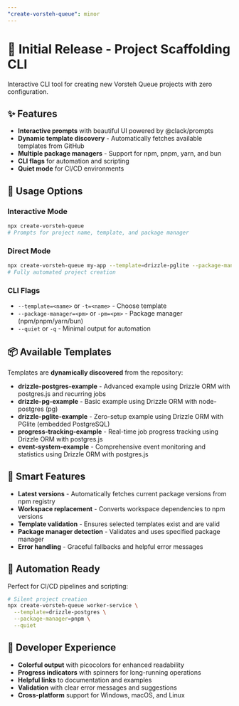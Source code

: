 ```yaml
---
"create-vorsteh-queue": minor
---
```


# 🚀 Initial Release - Project Scaffolding CLI

Interactive CLI tool for creating new Vorsteh Queue projects with zero configuration.

## ✨ Features

- **Interactive prompts** with beautiful UI powered by @clack/prompts
- **Dynamic template discovery** - Automatically fetches available templates from GitHub
- **Multiple package managers** - Support for npm, pnpm, yarn, and bun
- **CLI flags** for automation and scripting
- **Quiet mode** for CI/CD environments

## 🎯 Usage Options

### Interactive Mode
```bash
npx create-vorsteh-queue
# Prompts for project name, template, and package manager
```

### Direct Mode  
```bash
npx create-vorsteh-queue my-app --template=drizzle-pglite --package-manager=pnpm
# Fully automated project creation
```

### CLI Flags
- `--template=<name>` or `-t=<name>` - Choose template
- `--package-manager=<pm>` or `-pm=<pm>` - Package manager (npm/pnpm/yarn/bun)
- `--quiet` or `-q` - Minimal output for automation

## 📦 Available Templates

Templates are **dynamically discovered** from the repository:

- **drizzle-postgres-example** - Advanced example using Drizzle ORM with postgres.js and recurring jobs
- **drizzle-pg-example** - Basic example using Drizzle ORM with node-postgres (pg)
- **drizzle-pglite-example** - Zero-setup example using Drizzle ORM with PGlite (embedded PostgreSQL)
- **progress-tracking-example** - Real-time job progress tracking using Drizzle ORM with postgres.js
- **event-system-example** - Comprehensive event monitoring and statistics using Drizzle ORM with postgres.js

## 🔧 Smart Features

- **Latest versions** - Automatically fetches current package versions from npm registry
- **Workspace replacement** - Converts workspace dependencies to npm versions
- **Template validation** - Ensures selected templates exist and are valid
- **Package manager detection** - Validates and uses specified package manager
- **Error handling** - Graceful fallbacks and helpful error messages

## 🤖 Automation Ready

Perfect for CI/CD pipelines and scripting:

```bash
# Silent project creation
npx create-vorsteh-queue worker-service \
  --template=drizzle-postgres \
  --package-manager=pnpm \
  --quiet
```

## 🎨 Developer Experience

- **Colorful output** with picocolors for enhanced readability
- **Progress indicators** with spinners for long-running operations
- **Helpful links** to documentation and examples
- **Validation** with clear error messages and suggestions
- **Cross-platform** support for Windows, macOS, and Linux